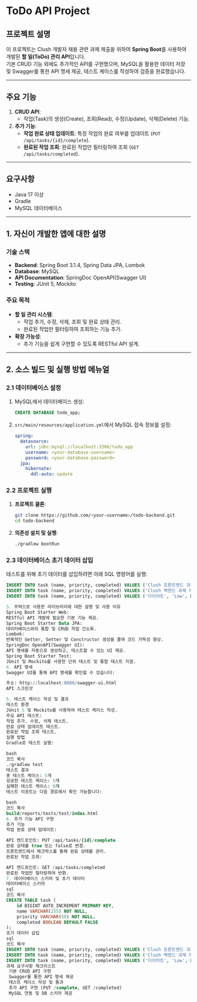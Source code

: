 # ToDo API Project

## 프로젝트 설명
이 프로젝트는 Clush 개발자 채용 관련 과제 제출을 위하여 **Spring Boot**를 사용하여 개발된 **할 일(ToDo) 관리 API**입니다.  
기본 CRUD 기능 외에도 추가적인 API를 구현했으며, MySQL을 활용한 데이터 저장 및 Swagger를 통한 API 명세 제공, 테스트 케이스를 작성하여 검증을 완료했습니다.

---

## 주요 기능

1. **CRUD API**:
   - 작업(Task)의 생성(Create), 조회(Read), 수정(Update), 삭제(Delete) 기능.
2. **추가 기능**:
   - **작업 완료 상태 업데이트**: 특정 작업의 완료 여부를 업데이트 (`PUT /api/tasks/{id}/complete`).
   - **완료된 작업 조회**: 완료된 작업만 필터링하여 조회 (`GET /api/tasks/completed`).

---

## 요구사항
- Java 17 이상
- Gradle
- MySQL 데이터베이스

---

## 1. 자신이 개발한 앱에 대한 설명

### 기술 스택
- **Backend**: Spring Boot 3.1.4, Spring Data JPA, Lombok
- **Database**: MySQL
- **API Documentation**: SpringDoc OpenAPI(Swagger UI)
- **Testing**: JUnit 5, Mockito

### 주요 목적
- **할 일 관리 시스템**:
  - 작업 추가, 수정, 삭제, 조회 및 완료 상태 관리.
  - 완료된 작업만 필터링하여 조회하는 기능 추가.
- **확장 가능성**:
  - 추가 기능을 쉽게 구현할 수 있도록 RESTful API 설계.

---

## 2. 소스 빌드 및 실행 방법 메뉴얼

### **2.1 데이터베이스 설정**
1. MySQL에서 데이터베이스 생성:
    ```sql
    CREATE DATABASE todo_app;
    ```
2. `src/main/resources/application.yml`에서 MySQL 접속 정보를 설정:
    ```yaml
    spring:
      datasource:
        url: jdbc:mysql://localhost:3306/todo_app
        username: <your-database-username>
        password: <your-database-password>
      jpa:
        hibernate:
          ddl-auto: update
    ```

### **2.2 프로젝트 실행**
1. **프로젝트 클론**:
    ```bash
    git clone https://github.com/<your-username>/todo-backend.git
    cd todo-backend
    ```
2. **의존성 설치 및 실행**:
    ```bash
    ./gradlew bootRun
    ```

### **2.3 데이터베이스 초기 데이터 삽입**
테스트를 위해 초기 데이터를 삽입하려면 아래 SQL 명령어를 실행:
```sql
INSERT INTO task (name, priority, completed) VALUES ('Clush 프론트엔드 과제 제출', 'High', TRUE);
INSERT INTO task (name, priority, completed) VALUES ('Clush 백엔드 과제 제출', 'High', TRUE);
INSERT INTO task (name, priority, completed) VALUES ('다이어트', 'Low', FALSE);

3. 주력으로 사용한 라이브러리에 대한 설명 및 사용 이유
Spring Boot Starter Web:
RESTful API 개발에 필요한 기본 기능 제공.
Spring Boot Starter Data JPA:
데이터베이스와의 통합 및 CRUD 작업 간소화.
Lombok:
반복적인 Getter, Setter 및 Constructor 생성을 줄여 코드 가독성 향상.
SpringDoc OpenAPI(Swagger UI):
API 명세를 자동으로 생성하고, 테스트할 수 있는 UI 제공.
Spring Boot Starter Test:
JUnit 및 Mockito를 사용한 단위 테스트 및 통합 테스트 지원.
4. API 명세
Swagger UI를 통해 API 명세를 확인할 수 있습니다:

주소: http://localhost:8080/swagger-ui.html
API 스크린샷

5. 테스트 케이스 작성 및 결과
테스트 환경
JUnit 5 및 Mockito를 사용하여 테스트 케이스 작성.
주요 API 테스트:
작업 추가, 수정, 삭제 테스트.
완료 상태 업데이트 테스트.
완료된 작업 조회 테스트.
실행 방법
Gradle로 테스트 실행:

bash
코드 복사
./gradlew test
테스트 결과
총 테스트 케이스: 5개
성공한 테스트 케이스: 5개
실패한 테스트 케이스: 0개
테스트 리포트는 다음 경로에서 확인 가능합니다:

bash
코드 복사
build/reports/tests/test/index.html
6. 추가 기능 API 구현
추가 기능
작업 완료 상태 업데이트:

API 엔드포인트: PUT /api/tasks/{id}/complete
완료 상태를 true 또는 false로 변경.
프론트엔드에서 체크박스를 통해 완료 상태를 관리.
완료된 작업 조회:

API 엔드포인트: GET /api/tasks/completed
완료된 작업만 필터링하여 반환.
7. 데이터베이스 스키마 및 초기 데이터
데이터베이스 스키마
sql
코드 복사
CREATE TABLE task (
    id BIGINT AUTO_INCREMENT PRIMARY KEY,
    name VARCHAR(255) NOT NULL,
    priority VARCHAR(50) NOT NULL,
    completed BOOLEAN DEFAULT FALSE
);
초기 데이터 삽입
sql
코드 복사
INSERT INTO task (name, priority, completed) VALUES ('Clush 프론트엔드 과제 제출', 'High', TRUE);
INSERT INTO task (name, priority, completed) VALUES ('Clush 백엔드 과제 제출', 'High', TRUE);
INSERT INTO task (name, priority, completed) VALUES ('다이어트', 'Low', FALSE);
과제 요구사항 체크리스트
 기본 CRUD API 구현
 Swagger를 통한 API 명세 제공
 테스트 케이스 작성 및 통과
 추가 API 구현 (PUT /complete, GET /completed)
 MySQL 연동 및 DB 스키마 제공

